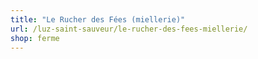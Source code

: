 ```yaml
---
title: "Le Rucher des Fées (miellerie)"
url: /luz-saint-sauveur/le-rucher-des-fees-miellerie/
shop: ferme
---
```

